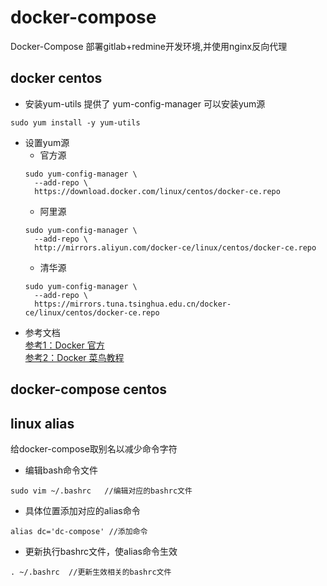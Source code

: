 # docker-compose
Docker-Compose 部署gitlab+redmine开发环境,并使用nginx反向代理

## docker centos

* 安装yum-utils 提供了 yum-config-manager 可以安装yum源
```
sudo yum install -y yum-utils
```
* 设置yum源
  * 官方源
  ```
  sudo yum-config-manager \
    --add-repo \
    https://download.docker.com/linux/centos/docker-ce.repo
  ```
  * 阿里源
  ```
  sudo yum-config-manager \
    --add-repo \
    http://mirrors.aliyun.com/docker-ce/linux/centos/docker-ce.repo
  ```
  * 清华源
  ```
  sudo yum-config-manager \
    --add-repo \
    https://mirrors.tuna.tsinghua.edu.cn/docker-ce/linux/centos/docker-ce.repo
  ```
* 参考文档  
  [参考1：Docker 官方](https://docs.docker.com/engine/install/centos/)  
  [参考2：Docker 菜鸟教程](https://www.runoob.com/docker/centos-docker-install.html)

## docker-compose centos

## linux alias
给docker-compose取别名以减少命令字符
* 编辑bash命令文件
```
sudo vim ~/.bashrc   //编辑对应的bashrc文件
```
* 具体位置添加对应的alias命令
```
alias dc='dc-compose' //添加命令
```
* 更新执行bashrc文件，使alias命令生效
```
. ~/.bashrc  //更新生效相关的bashrc文件
```
